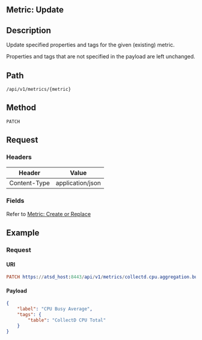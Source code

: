 ## Metric: Update

## Description

Update specified properties and tags for the given (existing) metric.

Properties and tags that are not specified in the payload are left unchanged.

## Path

```
/api/v1/metrics/{metric}
```

## Method

```
PATCH
```

## Request

### Headers

|**Header**|**Value**|
|---|---|
| Content-Type | application/json |

### Fields

Refer to [Metric: Create or Replace](create-or-replace.md#request-fields)

## Example

### Request

#### URI

```elm
PATCH https://atsd_host:8443/api/v1/metrics/collectd.cpu.aggregation.busy.average
```

#### Payload

```json
{
    "label": "CPU Busy Average",
    "tags": {
        "table": "CollectD CPU Total"
    }
}
```





